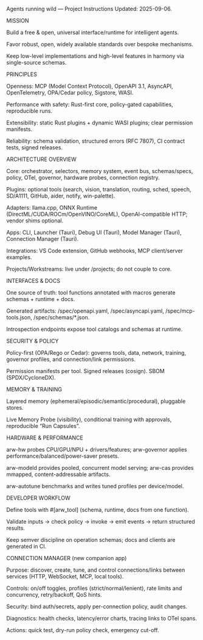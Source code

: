 Agents running wild — Project Instructions
Updated: 2025-09-06.

MISSION

Build a free & open, universal interface/runtime for intelligent agents.

Favor robust, open, widely available standards over bespoke mechanisms.

Keep low-level implementations and high-level features in harmony via single-source schemas.

PRINCIPLES

Openness: MCP (Model Context Protocol), OpenAPI 3.1, AsyncAPI, OpenTelemetry, OPA/Cedar policy, Sigstore, WASI.

Performance with safety: Rust-first core, policy-gated capabilities, reproducible runs.

Extensibility: static Rust plugins + dynamic WASI plugins; clear permission manifests.

Reliability: schema validation, structured errors (RFC 7807), CI contract tests, signed releases.

ARCHITECTURE OVERVIEW

Core: orchestrator, selectors, memory system, event bus, schemas/specs, policy, OTel, governor, hardware probes, connection registry.

Plugins: optional tools (search, vision, translation, routing, sched, speech, SD/A1111, GitHub, aider, notify, win-palette).

Adapters: llama.cpp, ONNX Runtime (DirectML/CUDA/ROCm/OpenVINO/CoreML), OpenAI-compatible HTTP; vendor shims optional.

Apps: CLI, Launcher (Tauri), Debug UI (Tauri), Model Manager (Tauri), Connection Manager (Tauri).

Integrations: VS Code extension, GitHub webhooks, MCP client/server examples.

Projects/Workstreams: live under /projects; do not couple to core.

INTERFACES & DOCS

One source of truth: tool functions annotated with macros generate schemas + runtime + docs.

Generated artifacts: /spec/openapi.yaml, /spec/asyncapi.yaml, /spec/mcp-tools.json, /spec/schemas/*.json.

Introspection endpoints expose tool catalogs and schemas at runtime.

SECURITY & POLICY

Policy-first (OPA/Rego or Cedar): governs tools, data, network, training, governor profiles, and connection/link permissions.

Permission manifests per tool. Signed releases (cosign). SBOM (SPDX/CycloneDX).

MEMORY & TRAINING

Layered memory (ephemeral/episodic/semantic/procedural), pluggable stores.

Live Memory Probe (visibility), conditional training with approvals, reproducible “Run Capsules”.

HARDWARE & PERFORMANCE

arw-hw probes CPU/GPU/NPU + drivers/features; arw-governor applies performance/balanced/power-saver presets.

arw-modeld provides pooled, concurrent model serving; arw-cas provides mmapped, content-addressable artifacts.

arw-autotune benchmarks and writes tuned profiles per device/model.

DEVELOPER WORKFLOW

Define tools with #[arw_tool] (schema, runtime, docs from one function).

Validate inputs → check policy → invoke → emit events → return structured results.

Keep semver discipline on operation schemas; docs and clients are generated in CI.

CONNECTION MANAGER (new companion app)

Purpose: discover, create, tune, and control connections/links between services (HTTP, WebSocket, MCP, local tools).

Controls: on/off toggles, profiles (strict/normal/lenient), rate limits and concurrency, retry/backoff, QoS hints.

Security: bind auth/secrets, apply per-connection policy, audit changes.

Diagnostics: health checks, latency/error charts, tracing links to OTel spans.

Actions: quick test, dry-run policy check, emergency cut-off.